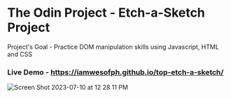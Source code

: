 # The Odin Project - Etch-a-Sketch Project
Project's Goal - Practice DOM manipulation skills using Javascript, HTML and CSS
### Live Demo - https://iamwesofph.github.io/top-etch-a-sketch/

![Screen Shot 2023-07-10 at 12 28 11 PM](https://github.com/iamwesofph/top-etch-a-sketch/assets/121594156/6b1c7f93-b1a8-42c4-9903-7c143c4505e7)
